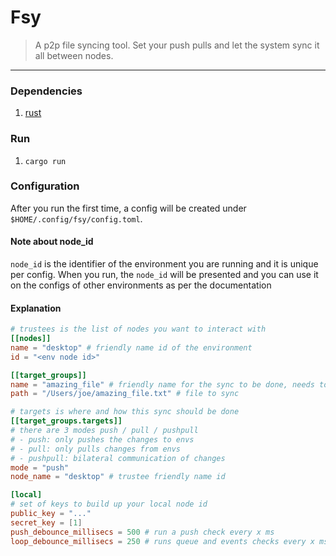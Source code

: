# Fsy

> A p2p file syncing tool. Set your push pulls and let the system sync it all between nodes.

***

### Dependencies

1. [rust](https://rust-lang.org/tools/install/)

### Run

1. `cargo run`

### Configuration

After you run the first time, a config will be created under `$HOME/.config/fsy/config.toml`.

#### Note about node_id
`node_id` is the identifier of the environment you are running and it is unique per config. When you run, the `node_id` will be presented and you can use it on the configs of other environments as per the documentation

#### Explanation

```toml
# trustees is the list of nodes you want to interact with
[[nodes]]
name = "desktop" # friendly name id of the environment
id = "<env node id>"

[[target_groups]]
name = "amazing_file" # friendly name for the sync to be done, needs to be common to the configs
path = "/Users/joe/amazing_file.txt" # file to sync

# targets is where and how this sync should be done
[[target_groups.targets]]
# there are 3 modes push / pull / pushpull
# - push: only pushes the changes to envs
# - pull: only pulls changes from envs
# - pushpull: bilateral communication of changes
mode = "push"
node_name = "desktop" # trustee friendly name id

[local]
# set of keys to build up your local node id
public_key = "..."
secret_key = [1]
push_debounce_millisecs = 500 # run a push check every x ms
loop_debounce_millisecs = 250 # runs queue and events checks every x ms
```


